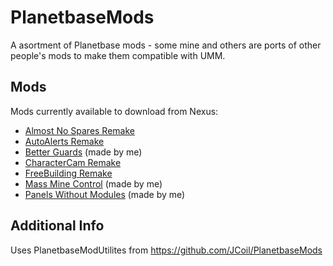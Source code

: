# PlanetbaseMods
A asortment of Planetbase mods - some mine and others are ports of other people's mods to make them compatible with UMM.

## Mods
Mods currently available to download from Nexus:
- [Almost No Spares Remake](https://www.nexusmods.com/planetbase/mods/53)
- [AutoAlerts Remake](https://www.nexusmods.com/planetbase/mods/59)
- [Better Guards](https://www.nexusmods.com/planetbase/mods/63) (made by me)
- [CharacterCam Remake](https://www.nexusmods.com/planetbase/mods/64)
- [FreeBuilding Remake](https://www.nexusmods.com/planetbase/mods/65)
- [Mass Mine Control](https://www.nexusmods.com/planetbase/mods/66) (made by me)
- [Panels Without Modules](https://www.nexusmods.com/planetbase/mods/67) (made by me)

## Additional Info
Uses PlanetbaseModUtilites from https://github.com/JCoil/PlanetbaseMods

